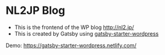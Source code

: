 # NL2JP Blog

- This is the frontend of the WP blog http://nl2.jp/
- This is created by Gatsby using 
[gatsby-starter-wordpress](https://github.com/GatsbyCentral/gatsby-starter-wordpress)

Demo: https://gatsby-starter-wordpress.netlify.com/

